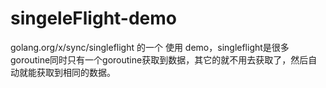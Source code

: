 # singeleFlight-demo
golang.org/x/sync/singleflight 的一个 使用 demo，singleflight是很多goroutine同时只有一个goroutine获取到数据，其它的就不用去获取了，然后自动就能获取到相同的数据。
